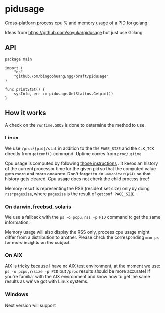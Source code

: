 # pidusage

Cross-platform process cpu % and memory usage of a PID for golang

Ideas from https://github.com/soyuka/pidusage but just use Golang

## API

```golang
package main

import (
	"os"
	"github.com/bingoohuang/ngg/braft/pidusage"
)

func printStat() {
	sysInfo, err := pidusage.GetStat(os.Getpid())
}
```

## How it works

A check on the `runtime.GOOS` is done to determine the method to use.

### Linux

We use `/proc/{pid}/stat` in addition to the the `PAGE_SIZE` and the `CLK_TCK` directly from `getconf()` command. Uptime
comes from `proc/uptime`

Cpu usage is computed by
following [those instructions](http://stackoverflow.com/questions/16726779/how-do-i-get-the-total-cpu-usage-of-an-application-from-proc-pid-stat/16736599#16736599)
. It keeps an history of the current processor time for the given pid so that the computed value gets more and more
accurate. Don't forget to do `unmonitor(pid)` so that history gets cleared. Cpu usage does not check the child process
tree!

Memory result is representing the RSS (resident set size) only by doing `rss*pagesize`, where `pagesize` is the result
of `getconf PAGE_SIZE`.

### On darwin, freebsd, solaris

We use a fallback with the `ps -o pcpu,rss -p PID` command to get the same information.

Memory usage will also display the RSS only, process cpu usage might differ from a distribution to another. Please check
the corresponding `man ps` for more insights on the subject.

### On AIX

AIX is tricky because I have no AIX test environment, at the moment we use: `ps -o pcpu,rssize -p PID` but `/proc`
results should be more accurate! If you're familiar with the AIX environment and know how to get the same results as we'
ve got with Linux systems.

### Windows

Next version will support
